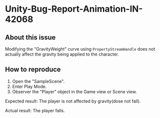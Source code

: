 # Unity-Bug-Report-Animation-IN-42068

## About this issue

Modifying the "GravityWeight" curve using `PropertyStreamHandle` does not actually affect the gravity being applied to the character.

## How to reproduce

1. Open the "SampleScene".
2. Enter Play Mode.
3. Observer the "Player" object in the Game view or Scene view.

Expected result: The player is not affected by gravity(dose not fall).

Actual result: The player falls.
